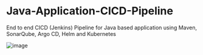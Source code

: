 # Java-Application-CICD-Pipeline

End to end CICD (Jenkins) Pipeline for Java based application using Maven, SonarQube, Argo CD, Helm and Kubernetes

![image](https://github.com/Tukarambarure/Java-Application-CICD-Pipeline/assets/95771731/14ab6d5f-ceab-4632-809f-ef34dadd04b3)
